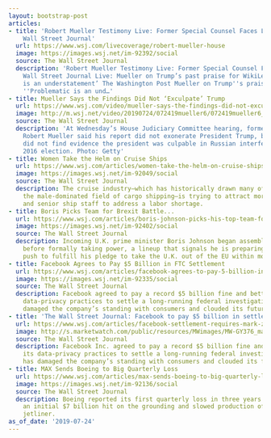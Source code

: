 ```yaml
---
layout: bootstrap-post
articles:
- title: 'Robert Mueller Testimony Live: Former Special Counsel Faces Lawmakers -
    Wall Street Journal'
  url: https://www.wsj.com/livecoverage/robert-mueller-house
  image: https://images.wsj.net/im-92392/social
  source: The Wall Street Journal
  description: 'Robert Mueller Testimony Live: Former Special Counsel Faces Lawmakers
    Wall Street Journal Live: Mueller on Trump’s past praise for WikiLeaks: ‘Problematic
    is an understatement’ The Washington Post Mueller on Trump''s praise of WikiLeaks:
    ''Problematic is an und…'
- title: Mueller Says the Findings Did Not ‘Exculpate’ Trump
  url: https://www.wsj.com/video/mueller-says-the-findings-did-not-exculpate-trump/FEB46E94-41AC-4BE7-9AEE-96395D81133C.html
  image: http://m.wsj.net/video/20190724/072419mueller6/072419mueller6_1280x720.jpg
  source: The Wall Street Journal
  description: 'At Wednesday’s House Judiciary Committee hearing, former special counsel
    Robert Mueller said his report did not exonerate President Trump, but it also
    did not find evidence the president was culpable in Russian interference in the
    2016 election. Photo: Getty'
- title: Women Take the Helm on Cruise Ships
  url: https://www.wsj.com/articles/women-take-the-helm-on-cruise-ships-11563975210
  image: https://images.wsj.net/im-92049/social
  source: The Wall Street Journal
  description: The cruise industry—which has historically drawn many officers from
    the male-dominated field of cargo shipping—is trying to attract more female captains
    and senior ship staff to address a labor shortage.
- title: Boris Picks Team for Brexit Battle...
  url: https://www.wsj.com/articles/boris-johnson-picks-his-top-team-for-brexit-battle-11563966841
  image: https://images.wsj.net/im-92402/social
  source: The Wall Street Journal
  description: Incoming U.K. prime minister Boris Johnson began assembling his team
    before formally taking power, a lineup that signals he is preparing an all-out
    push to fulfill his pledge to take the U.K. out of the EU within months.
- title: Facebook Agrees to Pay $5 Billion in FTC Settlement
  url: https://www.wsj.com/articles/facebook-agrees-to-pay-5-billion-in-ftc-settlement-11563971400
  image: https://images.wsj.net/im-92335/social
  source: The Wall Street Journal
  description: Facebook agreed to pay a record $5 billion fine and better police its
    data-privacy practices to settle a long-running federal investigation that has
    damaged the company’s standing with consumers and clouded its future.
- title: 'The Wall Street Journal: Facebook to pay $5 billion in settlement with FTC'
  url: https://www.wsj.com/articles/facebook-settlement-requires-mark-zuckerberg-to-certify-compliance-11563923987?mod=hp_lead_pos3
  image: http://s.marketwatch.com/public/resources/MWimages/MW-GY376_markzu_ZG_20181112115623.jpg
  source: The Wall Street Journal
  description: Facebook Inc. agreed to pay a record $5 billion fine and better police
    its data-privacy practices to settle a long-running federal investigation that
    has damaged the company’s standing with consumers and clouded its future.
- title: MAX Sends Boeing to Big Quarterly Loss
  url: https://www.wsj.com/articles/max-sends-boeing-to-big-quarterly-loss-11563969334
  image: https://images.wsj.net/im-92136/social
  source: The Wall Street Journal
  description: Boeing reported its first quarterly loss in three years after taking
    an initial $7 billion hit on the grounding and slowed production of the 737 MAX
    jetliner.
as_of_date: '2019-07-24'
---
```


